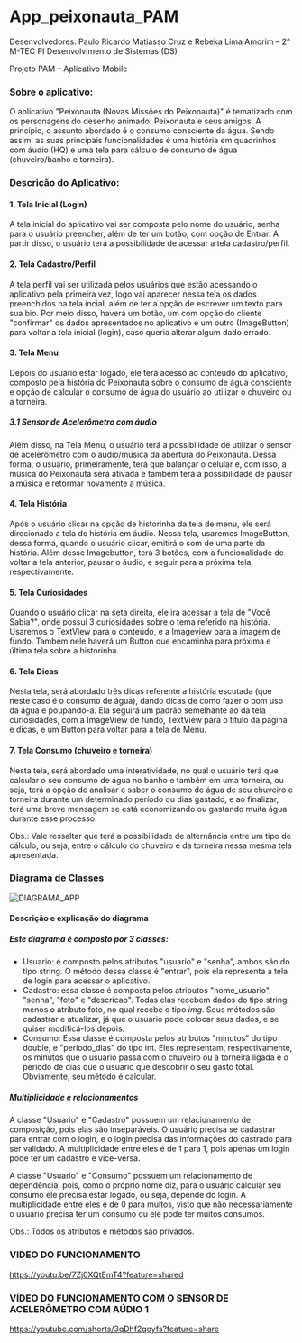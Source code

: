 # App_peixonauta_PAM
Desenvolvedores: Paulo Ricardo Matiasso Cruz e Rebeka Lima Amorim – 2° M-TEC PI Desenvolvimento de Sistemas (DS)

Projeto PAM – Aplicativo Mobile

### Sobre o aplicativo:

O aplicativo "Peixonauta (Novas Missões do Peixonauta)" é tematizado com os personagens do desenho animado: Peixonauta e seus amigos. A princípio, o assunto abordado é o consumo consciente da água. Sendo assim, as suas principais funcionalidades é uma história em quadrinhos com áudio (HQ) e uma tela para cálculo de consumo de água (chuveiro/banho e torneira).

### Descrição do Aplicativo:
#### 1. Tela Inicial (Login)
A tela inicial do aplicativo vai ser composta pelo nome do usuário, senha para o usuário preencher, além de ter um botão, com opção de Entrar. A partir disso, o usuário terá a possibilidade de acessar a tela cadastro/perfil.

#### 2. Tela Cadastro/Perfil 
A tela perfil vai ser utilizada pelos usuários que estão acessando o aplicativo pela primeira vez, logo vai aparecer nessa tela os dados preenchidos na tela incial, além de ter a opção de escrever um texto para sua bio. Por meio disso, haverá um botão, um com opção do cliente "confirmar" os dados apresentados no aplicativo e um outro (ImageButton) para voltar a tela inicial (login), caso queria alterar algum dado errado.

#### 3. Tela Menu
Depois do usuário estar logado, ele terá acesso ao conteúdo do aplicativo, composto pela história do Peixonauta sobre o consumo de água consciente e opção de calcular o consumo de água do usuário ao utilizar o chuveiro ou a torneira.

##### 3.1 Sensor de Acelerômetro com áudio 
Além disso, na Tela Menu, o usuário terá a possibilidade de utilizar o sensor de acelerômetro com o aúdio/música da abertura do Peixonauta. Dessa forma, o usuário, primeiramente, terá que balançar o celular e, com isso, a música do Peixonauta será ativada e também terá a possibilidade de pausar a música e retormar novamente a música.

#### 4. Tela História
Após o usuário clicar na opção de historinha da tela de menu, ele será direcionado a tela de história em áudio. Nessa tela, usaremos ImageButton, dessa forma, quando o usuário clicar, emitirá o som de uma parte da história. Além desse Imagebutton, terá 3 botões, com a funcionalidade de voltar a tela anterior, pausar o áudio, e seguir para a próxima tela, respectivamente.

#### 5. Tela Curiosidades
Quando o usuário clicar na seta direita, ele irá acessar a tela de "Você Sabia?", onde possui 3 curiosidades sobre o tema referido na história. Usaremos o TextView para o conteúdo, e a Imageview para a imagem de fundo. Também nele haverá um Button que encaminha para próxima e última tela sobre a historinha.

#### 6. Tela Dicas
Nesta tela, será abordado três dicas referente a história escutada (que neste caso é o consumo de água), dando dicas de como fazer o bom uso da água e poupando-a. Ela seguirá um padrão semelhante ao da tela curiosidades, com a ImageView de fundo, TextView para o título da página e dicas, e um Button para voltar para a tela de Menu.
 
#### 7. Tela Consumo (chuveiro e torneira)
Nesta tela, será abordado uma interatividade, no qual o usuário terá que calcular o seu consumo de água no banho e também em uma torneira, ou seja, terá a opção de analisar e saber o consumo de água de seu chuveiro e torneira durante um determinado período ou dias gastado, e ao finalizar, terá uma breve mensagem se está economizando ou gastando muita água durante esse processo.

Obs.: Vale ressaltar que terá a possibilidade de alternância entre um tipo de cálculo, ou seja, entre o cálculo do chuveiro e da torneira nessa mesma tela apresentada.

### Diagrama de Classes 

![DIAGRAMA_APP](https://github.com/rebekaamorim/App_peixonauta_PAM/assets/127450671/44e0ce71-370f-4d6b-bc65-a8c5b30094d4)

#### Descrição e explicação do diagrama

##### Este diagrama é composto por 3 classes:
- Usuario: é composto pelos atributos "usuario" e "senha", ambos são do tipo string. O método dessa classe é "entrar", pois ela representa a tela de login para acessar o aplicativo.
- Cadastro: essa classe é composta pelos atributos "nome_usuario", "senha", "foto" e "descricao". Todas elas recebem dados do tipo string, menos o atributo foto, no qual recebe o tipo _img_. Seus métodos são cadastrar e atualizar, já que o usuario pode colocar seus dados, e se quiser modificá-los depois.
- Consumo: Essa classe é composta pelos atributos "minutos" do tipo double, e "periodo_dias" do tipo int. Eles representam, respectivamente, os minutos que o usuário passa com o chuveiro ou a torneira ligada e o período de dias que o usuario que descobrir o seu gasto total. Obviamente, seu método é calcular.

##### Multiplicidade e relacionamentos

A classe "Usuario" e "Cadastro" possuem um relacionamento de composição, pois elas são inseparáveis. O usuário precisa se cadastrar para entrar com o login, e o login precisa das informações do castrado para ser validado. A multiplicidade entre eles é de 1 para 1, pois apenas um login pode ter um cadastro e vice-versa.

A classe "Usuario" e "Consumo" possuem um relacionamento de dependência, pois, como o próprio nome diz, para o usuário calcular seu consumo ele precisa estar logado, ou seja, depende do login. A multiplicidade entre eles é de 0 para muitos, visto que não necessariamente o usuário precisa ter um consumo ou ele pode ter muitos consumos.

Obs.: Todos os atributos e métodos são privados. 

### VIDEO DO FUNCIONAMENTO


https://youtu.be/7Zj0XQtEmT4?feature=shared

### VÍDEO DO FUNCIONAMENTO COM O SENSOR DE ACELERÔMETRO COM AÚDIO 1

https://youtube.com/shorts/3qDhf2qoyfs?feature=share